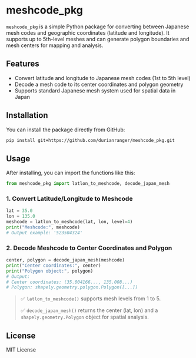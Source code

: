 # meshcode_pkg

`meshcode_pkg` is a simple Python package for converting between Japanese mesh codes and geographic coordinates (latitude and longitude). It supports up to 5th-level meshes and can generate polygon boundaries and mesh centers for mapping and analysis.

## Features

- Convert latitude and longitude to Japanese mesh codes (1st to 5th level)
- Decode a mesh code to its center coordinates and polygon geometry
- Supports standard Japanese mesh system used for spatial data in Japan

## Installation

You can install the package directly from GitHub:

```bash
pip install git+https://github.com/durianranger/meshcode_pkg.git
```

## Usage

After installing, you can import the functions like this:

```python
from meshcode_pkg import latlon_to_meshcode, decode_japan_mesh
```

### 1. Convert Latitude/Longitude to Meshcode

```python
lat = 35.0
lon = 135.0
meshcode = latlon_to_meshcode(lat, lon, level=4)
print("Meshcode:", meshcode)
# Output example: '523504324'
```

### 2. Decode Meshcode to Center Coordinates and Polygon

```python
center, polygon = decode_japan_mesh(meshcode)
print("Center coordinates:", center)
print("Polygon object:", polygon)
# Output:
# Center coordinates: (35.004166..., 135.008...)
# Polygon: shapely.geometry.polygon.Polygon([...])
```

> ✅ `latlon_to_meshcode()` supports mesh levels from 1 to 5.
>  
> ✅ `decode_japan_mesh()` returns the center (lat, lon) and a `shapely.geometry.Polygon` object for spatial analysis.

## License

MIT License
